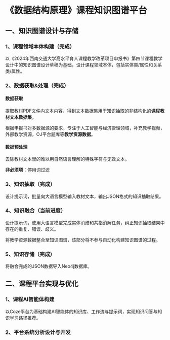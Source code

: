 # 《数据结构原理》课程知识图谱平台

## 一、知识图谱设计与存储

### 1、课程领域本体构建（完成）

以《2024年西南交通大学高水平育人课程教学改革项目申报书》第四节课程教学设计中的知识图谱设计草稿为基础，设计课程领域本体，包括实体类/属性和关系类/属性。

### 2、数据获取&处理（完成）

#### 数据获取

提取教材PDF文件内文本内容，得到文本数据集用于知识抽取的非结构化的**课程教材文本数据集**。

根据申报书对多数据源的要求，专注于人工智能与经济管理领域，补充教学视频，外部教学资源，OJ平台题库等**教学资源数据**。

#### 数据预处理

去除教材文本里的难以用自然语言理解的特殊字符与无效文本。

**非必须项**：停用词过滤

### 3、知识抽取（完成）

设计提示词，批量向大语言模型输入教材文本，输出JSON格式的知识抽取结果。

### 4、知识融合（当前进度）

设计提示词，使用大语言模型完成实体消歧和共指消解任务，纠正知识抽取结果中存在的重复、错误、歧义。

将教学资源数据整合至知识图谱，该部分将不参与自动化构建知识图谱的过程。

### 5、知识存储（完成）

将融合完成的JSON数据导入Neo4j数据库。

## 二、课程平台实现与优化

### 1、课程AI智能体构建

以Coze平台为基础构建AI智能体的知识库、工作流与提示词，实现知识问答与知识学习路径推荐。

### 2、平台系统分析设计与开发



